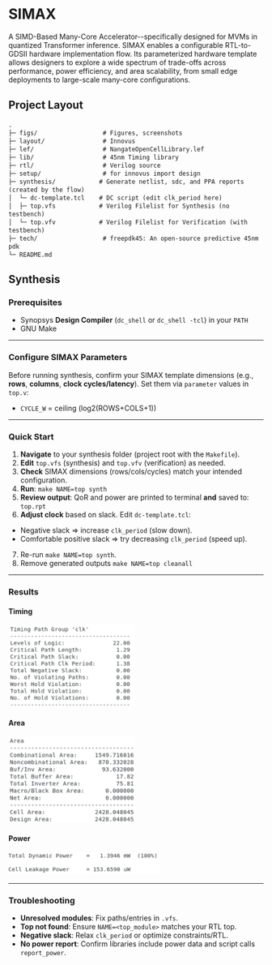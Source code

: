 # SIMAX

A SIMD-Based Many-Core Accelerator--specifically designed for MVMs in quantized Transformer inference. SIMAX enables a configurable RTL-to-GDSII hardware implementation flow. Its parameterized hardware template allows designers to explore a wide spectrum of trade-offs across performance, power efficiency, and area scalability, from small edge deployments to large-scale many-core configurations.

## Project Layout

```
.
├─ figs/                  # Figures, screenshots
├─ layout/                # Innovus
├─ lef/                   # NangateOpenCellLibrary.lef
├─ lib/					  # 45nm Timing library
├─ rtl/                   # Verilog source
├─ setup/				  # for innovus import design
├─ synthesis/            # Generate netlist, sdc, and PPA reports (created by the flow)
│  └─ dc-template.tcl    # DC script (edit clk_period here)
│  ├─ top.vfs            # Verilog Filelist for Synthesis (no testbench)
│  └─ top.vfv            # Verilog Filelist for Verification (with testbench)
├─ tech/				  # freepdk45: An open-source predictive 45nm pdk
└─ README.md
```



## Synthesis



### Prerequisites

* Synopsys **Design Compiler** (`dc_shell` or `dc_shell -tcl`) in your `PATH`
* GNU Make

---

### Configure SIMAX Parameters

Before running synthesis, confirm your SIMAX template dimensions (e.g., **rows**, **columns**, **clock cycles/latency**).
Set them via `parameter` values in `top.v`:

* `CYCLE_W` = ceiling (log2(ROWS+COLS+1))

---

### Quick Start

1. **Navigate** to your synthesis folder (project root with the `Makefile`).
2. **Edit** `top.vfs` (synthesis) and `top.vfv` (verification) as needed.
3. **Check** SIMAX dimensions (rows/cols/cycles) match your intended configuration.
4. **Run**: `make NAME=top synth`
5. **Review output**: QoR and power are printed to terminal **and** saved to: `top.rpt`
6. **Adjust clock** based on slack. Edit `dc-template.tcl`:

* Negative slack ⇒ increase `clk_period` (slow down).
* Comfortable positive slack ⇒ try decreasing `clk_period` (speed up).

7. Re-run `make NAME=top synth`.
8. Remove generated outputs `make NAME=top cleanall`

---
### Results
#### Timing 
  <img src="figs/qor_timing.png" alt="Timing" width="250">

#### Area 
  <img src="figs/qor_area.png" alt="Area" width="250">

#### Power
 <img src="figs/power_rpt.png" alt="Power" width="300">


---
### Troubleshooting

* **Unresolved modules**: Fix paths/entries in `.vfs`.
* **Top not found**: Ensure `NAME=<top_module>` matches your RTL top.
* **Negative slack**: Relax `clk_period` or optimize constraints/RTL.
* **No power report**: Confirm libraries include power data and script calls `report_power`.

